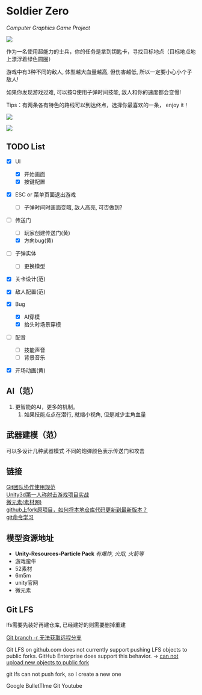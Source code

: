 # Soldier Zero
*Computer Graphics Game Project*

![](E:\F_Backup\Course\CG\Project\NewestFps\soldierZero\screenShots\startScene.png)

作为一名使用超能力的士兵，你的任务是拿到钥匙卡，寻找目标地点（目标地点地上漂浮着绿色圆圈）

游戏中有3种不同的敌人, 体型越大血量越高, 但伤害越低, 所以一定要小心小个子敌人!

如果你发现游戏过难, 可以按Q使用子弹时间技能, 敌人和你的速度都会变慢!

Tips：有两条各有特色的路线可以到达终点，选择你最喜欢的一条， enjoy it！

![](E:\F_Backup\Course\CG\Project\NewestFps\soldierZero\screenShots\battle1.png)

![](E:\F_Backup\Course\CG\Project\NewestFps\soldierZero\screenShots\battle2.png)

## TODO List

- [x] UI
  - [x] 开始画面
  - [x] 按键配置
- [x] ESC or 菜单页面退出游戏
  - [ ] 子弹时间时画面变暗, 敌人高亮, 可否做到?
- [ ] 传送门
  - [ ] 玩家创建传送门(黄)
  - [x] 方向bug(黄)
- [ ] 子弹实体
  - [ ] 更换模型
- [x] 关卡设计(范)
- [x] 敌人配置(范)
- [x] Bug
  - [x] AI穿模
  - [x] 抬头时场景穿模
- [ ] 配音
  - [ ] 技能声音
  - [ ] 背景音乐
- [x] 开场动画(黄)


##  AI（范）
1. 更智能的AI，更多的机制。
    1. 如果技能点点在潜行, 就缩小视角, 但是减少主角血量
    
##  武器建模（范）
可以多设计几种武器模式
不同的炮弹颜色表示传送门和攻击
    
## 链接
[Git团队协作使用规范](https://blog.csdn.net/u011077672/article/details/78819324)  
[Unity3d第一人称射击游戏项目实战](https://www.bilibili.com/video/av37116509?from=search&seid=13139258492896819105)  
[微元素(素材网)](https://www.element3ds.com/)  
[github上fork原项目，如何将本地仓库代码更新到最新版本？](https://www.cnblogs.com/eyunhua/p/8463200.html)  
[git命令学习](https://git-scm.com/book/zh/v1/%E8%B5%B7%E6%AD%A5)  

## 模型资源地址
- **Unity-Resources-Particle Pack** *有爆炸, 火焰, 火箭等*
- 游戏蛮牛
- 52素材
- 6m5m
- unity官网
- 微元素


## Git LFS

lfs需要先装好再建仓库, 已经建好的则需要删掉重建

[Git branch -r 无法获取远程分支](https://www.cnblogs.com/leodaxin/p/8569061.html)

Git LFS on github.com does not currently support pushing LFS objects to public forks. GitHub Enterprise does support this behavior. -> [can not upload new objects to public fork](https://github.com/git-lfs/git-lfs/issues/1906)



git lfs can not push fork, so I create a new one

Google BulletTIme Git Youtube
